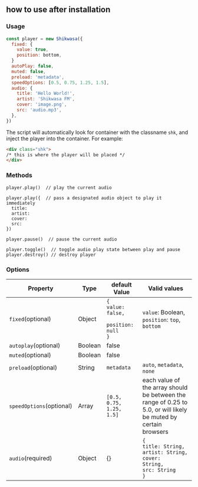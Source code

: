 ## how to use after installation

### Usage

```javascript
const player = new Shikwasa({
  fixed: {
    value: true,
    position: bottom,
  }
  autoPlay: false,
  muted: false,
  preload: 'metadata', 
  speedOptions: [0.5, 0.75, 1.25, 1.5],
  audio: {
    title: 'Hello World!',
    artist: 'Shikwasa FM',
    cover: 'image.png',
    src: 'audio.mp3',
  },
})
```

The script will automatically look for container with the classname `shk`, and inject the player into the container. For example:

```html
<div class="shk">
/* this is where the player will be placed */
</div>
```

### Methods

```
player.play()  // play the current audio

player.play({  // pass a designated audio object to play it immediately
  title: 
  artist:
  cover:
  src:
})

player.pause()  // pause the current audio

player.toggle()  // toggle audio play state between play and pause
player.destroy() // destroy player
```

### Options

| Property                 | Type    | default Value                                           | Valid values                                                                                                     |
|--------------------------|---------|---------------------------------------------------------|------------------------------------------------------------------------------------------------------------------|
| `fixed`(optional)        | Object  | <code>{<br>value: false,<br> position: null<br>}</code> | `value`: Boolean,<br>`position`: `top`, `bottom`                                                                 |
| `autoplay`(optional)     | Boolean | false                                                   |                                                                                                                  |
| `muted`(optional)        | Boolean | false                                                   |                                                                                                                  |
| `preload`(optional)      | String  | `metadata`                                              | `auto`, `metadata`, `none`                                                                                       |
| `speedOptions`(optional) | Array   | `[0.5, 0.75, 1.25, 1.5]`                                | each value of the array should be between the range of 0.25 to 5.0, or will likely be muted by certain browsers  |
| `audio`(required)        | Object  | {}                                                      | <code>{<br>title: String,<br>artist: String,<br>cover: String,<br>src: String<br>}</code>                        |




